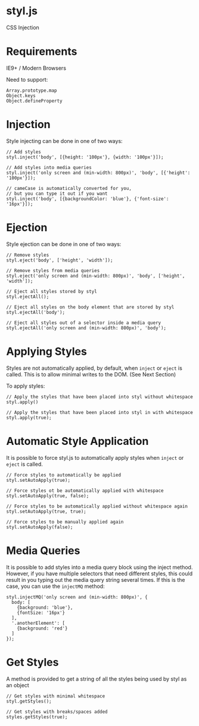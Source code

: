 styl.js
=========

CSS Injection

Requirements
============

IE9+ / Modern Browsers

Need to support:
```
Array.prototype.map
Object.keys
Object.defineProperty
```

Injection
=========

Style injecting can be done in one of two ways:

```
// Add styles
styl.inject('body', [{height: '100px'}, {width: '100px'}]);

// Add styles into media queries
styl.inject('only screen and (min-width: 800px)', 'body', [{'height': '100px'}]);

// cameCase is automatically converted for you, 
// but you can type it out if you want
styl.inject('body', [{backgroundColor: 'blue'}, {'font-size': '16px'}]);
```

Ejection
========

Style ejection can be done in one of two ways:

```
// Remove styles
styl.eject('body', ['height', 'width']);

// Remove styles from media queries
styl.eject('only screen and (min-width: 800px)', 'body', ['height', 'width']);

// Eject all styles stored by styl
styl.ejectAll();

// Eject all styles on the body element that are stored by styl
styl.ejectAll('body');

// Eject all styles out of a selector inside a media query
styl.ejectAll('only screen and (min-width: 800px)', 'body');
```

Applying Styles
===============

Styles are not automatically applied, by default, when ```inject``` or ```eject``` is called. This is to allow minimal writes to the DOM. (See Next Section)

To apply styles:

```
// Apply the styles that have been placed into styl without whitespace
styl.apply()

// Apply the styles that have been placed into styl in with whitespace
styl.apply(true);
```

Automatic Style Application
===========================

It is possible to force styl.js to automatically apply styles when ```inject``` or ```eject``` is called.

```
// Force styles to automatically be applied
styl.setAutoApply(true);

// Force styles ot be automatically applied with whitespace
styl.setAutoApply(true, false);

// Force styles to be automatically applied without whitespace again
styl.setAutoApply(true, true);

// Force styles to be manually applied again
styl.setAutoApply(false);
```

Media Queries
=============

It is possible to add styles into a media query block using the inject method. However, if you have multiple selectors that need different styles, this could result in you typing out the media query string several times. If this is the case, you can use the ```injectMQ``` method:

```
styl.injectMQ('only screen and (min-width: 800px)', {
  body: [
    {background: 'blue'},
    {fontSize: '16px'}
  ],
  '.anotherElement': [
    {background: 'red'}
  ]
});
```

Get Styles
==========

A method is provided to get a string of all the styles being used by styl as an object

```
// Get styles with minimal whitespace
styl.getStyles();

// Get styles with breaks/spaces added
styles.getStyles(true);
```